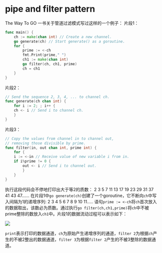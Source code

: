 # pipe and filter pattern
The Way To GO 一书关于管道过滤模式写过这样的一个例子：
片段1：
````go
func main() {
    ch := make(chan int) // Create a new channel.
    go generate(ch) // Start generate() as a goroutine.
    for {
        prime := <-ch
        fmt.Print(prime," ")
        ch1 := make(chan int)
        go filter(ch, ch1, prime)
        ch = ch1
    }
}
````
片段2：
````go
// Send the sequence 2, 3, 4, ... to channel ch.
func generate(ch chan int) {
    for i := 2; ; i++ {
    ch <- i // Send i to channel ch.
    }   
}
````
片段3：
````go
// Copy the values from channel in to channel out,
// removing those divisible by prime.
func filter(in, out chan int, prime int) {
    for {
    i := <-in // Receive value of new variable i from in.
    if i%prime != 0 {
        out <- i // Send i to channel out.
        }
    }
}
````

执行这段代码会不停地打印出大于等2的质数： 2 3 5 7 11 13 17 19 23 29 31 37 41 43 47......
在片段1中`go generate(ch)`创建了一个goroutine，它不断向`ch`中写入间隔为1的递增序列: 2 3 4 5 6 7 8 9 10 11.....
语句`prime := <-ch`将`ch`首次放入的数据取出，该数必为质数。通过执行`go filter(ch,ch1,prime)`将`ch`中不被prime整除的数放入`ch1`中。片段1的数据流动过程可以表示如下：

<img src='http://www.plantuml.com/plantuml/png/SoWkIImgAStDuQefAChCAwdXgadEgE42Yt9P6Ld3XC7ibDIInEGCY0ehOw1SMcPEIMgHWX6OYr1gZARKn9hBoXHPEGhN6Cn5w3P5qsq6r6sEh1k5QupADGLp4OQPmmrpICrB0VeJ0000'>

`print`表示打印的数据通道，`ch`为原始产生递增序列的通道，`filter 2`为根据`ch`产生的不被2整出的数据通道，`filter 3`为根据`filter 2`产生的不被3整除的数据通道。
